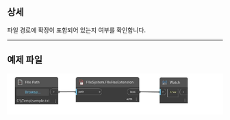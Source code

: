 ## 상세
파일 경로에 확장이 포함되어 있는지 여부를 확인합니다.
___
## 예제 파일

![FileHasExtension](./DSCore.IO.FileSystem.FileHasExtension_img.jpg)

